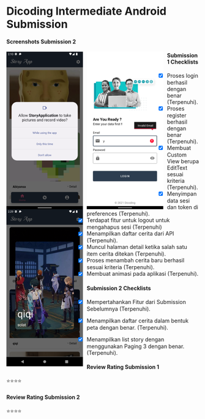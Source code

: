 # Dicoding Intermediate Android Submission 

#### Screenshots Submission 2
<img src="https://github.com/MayorBee404/Intermediate-Android-Submission/blob/master/screenshot/ss1.png"
     alt="Submission 2"
     style="float: left; margin-right: 10px;"
     width="200" /> 
<img src="https://github.com/MayorBee404/Intermediate-Android-Submission/blob/master/screenshot/ss7.png"
     alt="Submission 2"
     style="float: left; margin-right: 10px;"
     width="200" />
<img src="https://github.com/MayorBee404/Intermediate-Android-Submission/blob/master/screenshot/ss9.png"
     alt="Submission 2"
     style="float: left; margin-right: 10px;"
     width="200" />

#### Submission 1 Checklists
- [x] Proses login berhasil dengan benar (Terpenuhi)</strong>.
- [x] Proses register berhasil dengan benar (Terpenuhi)</strong>.
- [x] Membuat Custom View berupa EditText sesuai kriteria (Terpenuhi)</strong>.
- [x] Menyimpan data sesi dan token di preferences (Terpenuhi).</strong>
- [x] Terdapat fitur untuk logout untuk mengahapus sesi (Terpenuhi) </strong>
- [x] Menampilkan daftar cerita dari API (Terpenuhi)</strong>.
- [x] Muncul halaman detail ketika salah satu item cerita ditekan (Terpenuhi)</strong>.
- [x] Proses menambah cerita baru berhasil sesuai kriteria (Terpenuhi)</strong>.
- [x] Membuat animasi pada aplikasi (Terpenuhi).</strong>

#### Submission 2 Checklists
- [x] Mempertahankan Fitur dari Submission Sebelumnya (Terpenuhi)</strong>.
- [x] Menampilkan daftar cerita dalam bentuk peta dengan benar.  (Terpenuhi)</strong>.
- [x] Menampilkan list story dengan menggunakan Paging 3 dengan benar. (Terpenuhi)</strong>.


#### Review Rating Submission 1
:star::star::star::star:


#### Review Rating Submission 2
:star::star::star::star:
